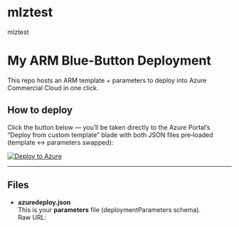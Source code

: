 # mlztest
mlztest

# My ARM Blue-Button Deployment

This repo hosts an ARM template + parameters to deploy into Azure Commercial Cloud in one click.

## How to deploy

Click the button below — you’ll be taken directly to the Azure Portal’s “Deploy from custom template” blade with both JSON files pre‐loaded (template ↔ parameters swapped):

[![Deploy to Azure](https://azuredeploy.net/deploybutton.png)](https://portal.azure.com/#create/Microsoft.Template/uri/https%3A%2F%2Fraw.githubusercontent.com%2FBorg-GitHub%2Fmlztest%2Fmain%2Fazuredeploy.parameters.json/parameters/https%3A%2F%2Fraw.githubusercontent.com%2FBorg-GitHub%2Fmlztest%2Fmain%2Fazuredeploy.json)

---

## Files

- **azuredeploy.json**  
  This is your **parameters** file (deploymentParameters schema).  
  Raw URL:  
